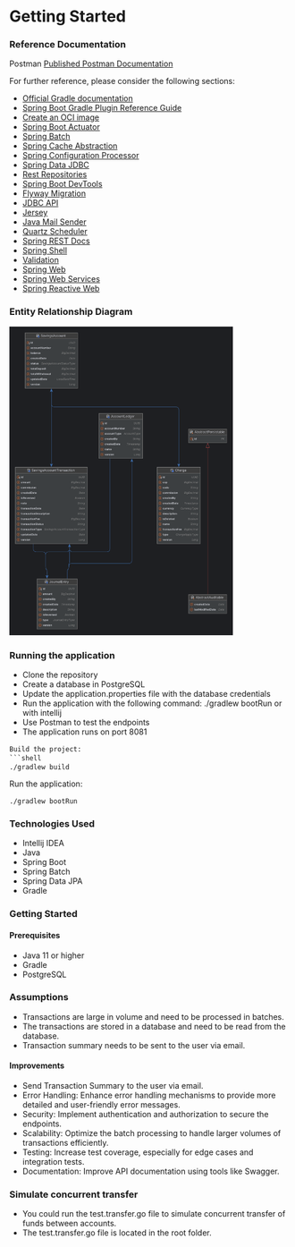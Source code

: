 # Getting Started

### Reference Documentation

Postman [Published Postman Documentation](https://documenter.getpostman.com/view/9582699/2sAXjQ3Aum)

For further reference, please consider the following sections:

* [Official Gradle documentation](https://docs.gradle.org)
* [Spring Boot Gradle Plugin Reference Guide](https://docs.spring.io/spring-boot/3.3.3/gradle-plugin)
* [Create an OCI image](https://docs.spring.io/spring-boot/3.3.3/gradle-plugin/packaging-oci-image.html)
* [Spring Boot Actuator](https://docs.spring.io/spring-boot/docs/3.3.3/reference/htmlsingle/index.html#actuator)
* [Spring Batch](https://docs.spring.io/spring-boot/docs/3.3.3/reference/htmlsingle/index.html#howto.batch)
* [Spring Cache Abstraction](https://docs.spring.io/spring-boot/docs/3.3.3/reference/htmlsingle/index.html#io.caching)
* [Spring Configuration Processor](https://docs.spring.io/spring-boot/docs/3.3.3/reference/htmlsingle/index.html#appendix.configuration-metadata.annotation-processor)
* [Spring Data JDBC](https://docs.spring.io/spring-boot/docs/3.3.3/reference/htmlsingle/index.html#data.sql.jdbc)
* [Rest Repositories](https://docs.spring.io/spring-boot/docs/3.3.3/reference/htmlsingle/index.html#howto.data-access.exposing-spring-data-repositories-as-rest)
* [Spring Boot DevTools](https://docs.spring.io/spring-boot/docs/3.3.3/reference/htmlsingle/index.html#using.devtools)
* [Flyway Migration](https://docs.spring.io/spring-boot/docs/3.3.3/reference/htmlsingle/index.html#howto.data-initialization.migration-tool.flyway)
* [JDBC API](https://docs.spring.io/spring-boot/docs/3.3.3/reference/htmlsingle/index.html#data.sql)
* [Jersey](https://docs.spring.io/spring-boot/docs/3.3.3/reference/htmlsingle/index.html#web.servlet.jersey)
* [Java Mail Sender](https://docs.spring.io/spring-boot/docs/3.3.3/reference/htmlsingle/index.html#io.email)
* [Quartz Scheduler](https://docs.spring.io/spring-boot/docs/3.3.3/reference/htmlsingle/index.html#io.quartz)
* [Spring REST Docs](https://docs.spring.io/spring-restdocs/docs/current/reference/htmlsingle/)
* [Spring Shell](https://spring.io/projects/spring-shell)
* [Validation](https://docs.spring.io/spring-boot/docs/3.3.3/reference/htmlsingle/index.html#io.validation)
* [Spring Web](https://docs.spring.io/spring-boot/docs/3.3.3/reference/htmlsingle/index.html#web)
* [Spring Web Services](https://docs.spring.io/spring-boot/docs/3.3.3/reference/htmlsingle/index.html#io.webservices)
* [Spring Reactive Web](https://docs.spring.io/spring-boot/docs/3.3.3/reference/htmlsingle/index.html#web.reactive)


### Entity Relationship Diagram

<img src="entitydiagram.png" alt="ERD" width="400"/>


### Running the application
* Clone the repository
* Create a database in PostgreSQL
* Update the application.properties file with the database credentials
* Run the application with the following command: ./gradlew bootRun or with intellij
* Use Postman to test the endpoints
* The application runs on port 8081

```shell
Build the project:  
```shell
./gradlew build
```
Run the application:  
```shell
./gradlew bootRun
```

### Technologies Used
* Intellij IDEA
* Java
* Spring Boot
* Spring Batch
* Spring Data JPA
* Gradle

### Getting Started

#### Prerequisites
* Java 11 or higher
* Gradle
* PostgreSQL

### Assumptions
* Transactions are large in volume and need to be processed in batches.
* The transactions are stored in a database and need to be read from the database.
* Transaction summary  needs to be sent to the user via email.


#### Improvements
* Send Transaction Summary to the user via email.
* Error Handling: Enhance error handling mechanisms to provide more detailed and user-friendly error messages.
* Security: Implement authentication and authorization to secure the endpoints.
* Scalability: Optimize the batch processing to handle larger volumes of transactions efficiently.
* Testing: Increase test coverage, especially for edge cases and integration tests.
* Documentation: Improve API documentation using tools like Swagger.


### Simulate concurrent transfer
* You could run the test.transfer.go file to simulate concurrent transfer of funds between accounts.
* The test.transfer.go file is located in the root folder.